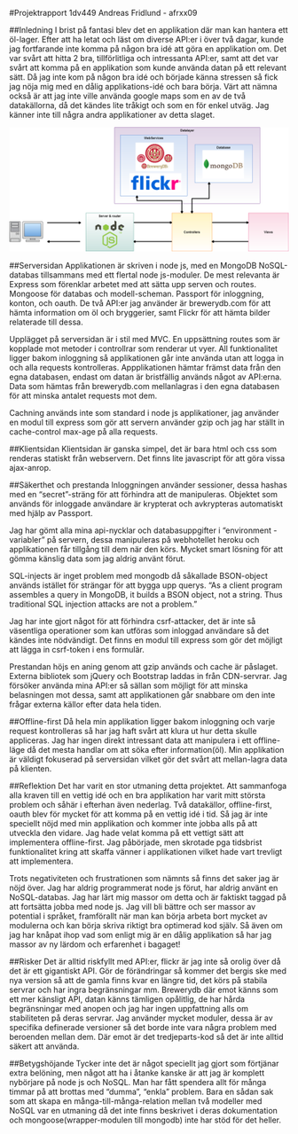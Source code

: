 #Projektrapport 1dv449
Andreas Fridlund - afrxx09

##Inledning
I brist på fantasi blev det en applikation där man kan hantera ett öl-lager. Efter att ha letat och läst om diverse API:er i över två dagar, kunde jag fortfarande inte komma på någon bra idé att göra en applikation om. Det var svårt att hitta 2 bra, tillförlitliga och intressanta API:er, samt att det var svårt att komma på en applikation som kunde använda datan på ett relevant sätt. Då jag inte kom på någon bra idé och började känna stressen så fick jag nöja mig med en dålig applikations-idé och bara börja. Värt att nämna också är att jag inte ville använda google maps som en av de två datakällorna, då det kändes lite tråkigt och som en för enkel utväg. Jag känner inte till några andra applikationer av detta slaget.

![Schema](https://github.com/afrxx09/1dv449_afrxx09_projekt/blob/master/schema.png)

##Serversidan
Applikationen är skriven i node js, med en MongoDB NoSQL-databas tillsammans med ett flertal node js-moduler. De mest relevanta är Express som förenklar arbetet med att sätta upp serven och routes. Mongoose för databas och modell-scheman. Passport för inloggning, konton, och oauth. De två API:er jag använder är brewerydb.com för att hämta information om öl och bryggerier, samt Flickr för att hämta bilder relaterade till dessa.

Upplägget på serversidan är i stil med MVC. En uppsättning routes som är kopplade mot metoder i controllrar som renderar ut vyer. All funktionalitet ligger bakom inloggning så applikationen går inte använda utan att logga in och alla requests kontrolleras. Appplikationen hämtar främst data från den egna databasen, endast om datan är bristfällig används något av API:erna. Data som hämtas från brewerydb.com mellanlagras i den egna databasen för att minska antalet requests mot dem.

Cachning används inte som standard i node js applikationer, jag använder en modul till express som gör att servern använder gzip och jag har ställt in cache-control max-age på alla requests.

##Klientsidan
Klientsidan är ganska simpel, det är bara html och css som renderas statiskt från webservern. Det finns lite javascript för att göra vissa ajax-anrop.

##Säkerthet och prestanda
Inloggningen använder sessioner, dessa hashas med en “secret”-sträng för att förhindra att de manipuleras. Objektet som används för inloggade användare är krypterat och avkrypteras automatiskt med hjälp av Passport.

Jag har gömt alla mina api-nycklar och databasuppgifter i “environment -variabler” på servern, dessa manipuleras på webhotellet heroku och applikationen får tillgång till dem när den körs. Mycket smart lösning för att gömma känslig data som jag aldrig använt förut.

SQL-injects är inget problem med mongodb då såkallade BSON-object används istället för strängar för att bygga upp querys. “As a client program assembles a query in MongoDB, it builds a BSON object, not a string. Thus traditional SQL injection attacks are not a problem.”

Jag har inte gjort något för att förhindra csrf-attacker, det är inte så väsentliga operationer som kan utföras som inloggad användare så det kändes inte nödvändigt. Det finns en modul till express som gör det möjligt att lägga in csrf-token i ens formulär.

Prestandan höjs en aning genom att gzip används och cache är påslaget. Externa bibliotek som jQuery och Bootstrap laddas in från CDN-servrar. Jag försöker använda mina API:er så sällan som möjligt för att minska belasningen mot dessa, samt att applikationen går snabbare om den inte frågar externa källor efter data hela tiden.

##Offline-first
Då hela min applikation ligger bakom inloggning och varje request kontrolleras så har jag haft svårt att klura ut hur detta skulle appliceras. Jag har ingen direkt intressant data att manipulera i ett offline-läge då det mesta handlar om att söka efter information(öl). Min applikation är väldigt fokuserad på serversidan vilket gör det svårt att mellan-lagra data på klienten.

##Reflektion
Det har varit en stor utmaning detta projektet. Att sammanfoga alla kraven till en vettig idé och en bra applikation har varit mitt största problem och såhär i efterhan även nederlag. Två datakällor, offline-first, oauth blev för mycket för att komma på en vettig idé i tid. Så jag är inte speciellt nöjd med min applikation och kommer inte jobba alls på att utveckla den vidare. Jag hade velat komma på ett vettigt sätt att implementera offline-first. Jag påbörjade, men skrotade pga tidsbrist funktionalitet kring att skaffa vänner i applikationen vilket hade vart trevligt att implementera.

Trots negativiteten och frustrationen som nämnts så finns det saker jag är nöjd över. Jag har aldrig programmerat node js förut, har aldrig använt en NoSQL-databas. Jag har lärt mig massor om detta och är faktiskt taggad på att fortsätta jobba med node js. Jag vill bli bättre och ser massor av potential i språket, framförallt när man kan börja arbeta bort mycket av modulerna och kan börja skriva riktigt bra optimerad kod själv. Så även om jag har knåpat ihop vad som enligt mig är en dålig applikation så har jag massor av ny lärdom och erfarenhet i bagaget!

##Risker
Det är alltid riskfyllt med API:er, flickr är jag inte så orolig över då det är ett gigantiskt API. Gör de förändringar så kommer det bergis ske med nya version så att de gamla finns kvar en längre tid, det körs på stabila servrar och har ingra begränsningar mm. Brewerydb där emot känns som ett mer känsligt API, datan känns tämligen opålitlig, de har hårda begränsningar med anopen och jag har ingen uppfattning alls om stabiliteten på deras servrar.
Jag använder mycket moduler, dessa är av specifika definerade versioner så det borde inte vara några problem med beroenden mellan dem. Där emot är det tredjeparts-kod så det är inte alltid säkert att använda.

##Betygshöjande
Tycker inte det är något speciellt jag gjort som förtjänar extra belöning, men något att ha i åtanke kanske är att jag är komplett nybörjare på node js och NoSQL. Man har fått spendera allt för många timmar på att brottas med “dumma”, “enkla” problem. Bara en sådan sak som att skapa en många-till-många-relation mellan två modeller med NoSQL var en utmaning då det inte finns beskrivet i deras dokumentation och mongoose(wrapper-modulen till mongodb) inte har stöd för det heller.
